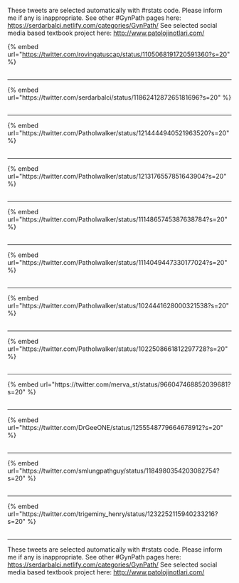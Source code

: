 

These tweets are selected automatically with #rstats code. Please inform me if any is inappropriate.
See other #GynPath pages here: https://serdarbalci.netlify.com/categories/GynPath/ 
See selected social media based textbook project here: http://www.patolojinotlari.com/

{% embed url="https://twitter.com/rovingatuscap/status/1105068191720591360?s=20" %}<br>
<br>
<hr>
{% embed url="https://twitter.com/serdarbalci/status/1186241287265181696?s=20" %}<br>
<br>
<hr>
{% embed url="https://twitter.com/Patholwalker/status/1214444940521963520?s=20" %}<br>
<br>
<hr>
{% embed url="https://twitter.com/Patholwalker/status/1213176557851643904?s=20" %}<br>
<br>
<hr>
{% embed url="https://twitter.com/Patholwalker/status/1114865745387638784?s=20" %}<br>
<br>
<hr>
{% embed url="https://twitter.com/Patholwalker/status/1114049447330177024?s=20" %}<br>
<br>
<hr>
{% embed url="https://twitter.com/Patholwalker/status/1024441628000321538?s=20" %}<br>
<br>
<hr>
{% embed url="https://twitter.com/Patholwalker/status/1022508661812297728?s=20" %}<br>
<br>
<hr>
{% embed url="https://twitter.com/merva_st/status/966047468852039681?s=20" %}<br>
<br>
<hr>
{% embed url="https://twitter.com/DrGeeONE/status/1255548779664678912?s=20" %}<br>
<br>
<hr>
{% embed url="https://twitter.com/smlungpathguy/status/1184980354203082754?s=20" %}<br>
<br>
<hr>
{% embed url="https://twitter.com/trigeminy_henry/status/1232252115940233216?s=20" %}<br>
<br>
<hr>


These tweets are selected automatically with #rstats code. Please inform me if any is inappropriate.
See other #GynPath pages here: https://serdarbalci.netlify.com/categories/GynPath/ 
See selected social media based textbook project here: http://www.patolojinotlari.com/
